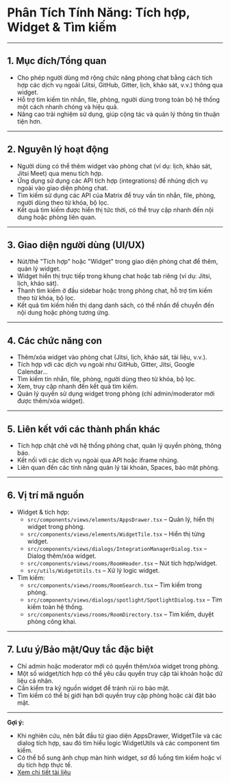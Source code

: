 # Phân Tích Tính Năng: Tích hợp, Widget & Tìm kiếm

---

## 1. Mục đích/Tổng quan
- Cho phép người dùng mở rộng chức năng phòng chat bằng cách tích hợp các dịch vụ ngoài (Jitsi, GitHub, Gitter, lịch, khảo sát, v.v.) thông qua widget.
- Hỗ trợ tìm kiếm tin nhắn, file, phòng, người dùng trong toàn bộ hệ thống một cách nhanh chóng và hiệu quả.
- Nâng cao trải nghiệm sử dụng, giúp cộng tác và quản lý thông tin thuận tiện hơn.

---

## 2. Nguyên lý hoạt động
- Người dùng có thể thêm widget vào phòng chat (ví dụ: lịch, khảo sát, Jitsi Meet) qua menu tích hợp.
- Ứng dụng sử dụng các API tích hợp (integrations) để nhúng dịch vụ ngoài vào giao diện phòng chat.
- Tìm kiếm sử dụng các API của Matrix để truy vấn tin nhắn, file, phòng, người dùng theo từ khóa, bộ lọc.
- Kết quả tìm kiếm được hiển thị tức thời, có thể truy cập nhanh đến nội dung hoặc phòng liên quan.

---

## 3. Giao diện người dùng (UI/UX)
- Nút/thẻ "Tích hợp" hoặc "Widget" trong giao diện phòng chat để thêm, quản lý widget.
- Widget hiển thị trực tiếp trong khung chat hoặc tab riêng (ví dụ: Jitsi, lịch, khảo sát).
- Thanh tìm kiếm ở đầu sidebar hoặc trong phòng chat, hỗ trợ tìm kiếm theo từ khóa, bộ lọc.
- Kết quả tìm kiếm hiển thị dạng danh sách, có thể nhấn để chuyển đến nội dung hoặc phòng tương ứng.

---

## 4. Các chức năng con
- Thêm/xóa widget vào phòng chat (Jitsi, lịch, khảo sát, tài liệu, v.v.).
- Tích hợp với các dịch vụ ngoài như GitHub, Gitter, Jitsi, Google Calendar...
- Tìm kiếm tin nhắn, file, phòng, người dùng theo từ khóa, bộ lọc.
- Xem, truy cập nhanh đến kết quả tìm kiếm.
- Quản lý quyền sử dụng widget trong phòng (chỉ admin/moderator mới được thêm/xóa widget).

---

## 5. Liên kết với các thành phần khác
- Tích hợp chặt chẽ với hệ thống phòng chat, quản lý quyền phòng, thông báo.
- Kết nối với các dịch vụ ngoài qua API hoặc iframe nhúng.
- Liên quan đến các tính năng quản lý tài khoản, Spaces, bảo mật phòng.

---

## 6. Vị trí mã nguồn
- Widget & tích hợp:
    - `src/components/views/elements/AppsDrawer.tsx` – Quản lý, hiển thị widget trong phòng.
    - `src/components/views/elements/WidgetTile.tsx` – Hiển thị từng widget.
    - `src/components/views/dialogs/IntegrationManagerDialog.tsx` – Dialog thêm/xóa widget.
    - `src/components/views/rooms/RoomHeader.tsx` – Nút tích hợp/widget.
    - `src/utils/WidgetUtils.ts` – Xử lý logic widget.
- Tìm kiếm:
    - `src/components/views/rooms/RoomSearch.tsx` – Tìm kiếm trong phòng.
    - `src/components/views/dialogs/spotlight/SpotlightDialog.tsx` – Tìm kiếm toàn hệ thống.
    - `src/components/views/rooms/RoomDirectory.tsx` – Tìm kiếm, duyệt phòng công khai.

---

## 7. Lưu ý/Bảo mật/Quy tắc đặc biệt
- Chỉ admin hoặc moderator mới có quyền thêm/xóa widget trong phòng.
- Một số widget/tích hợp có thể yêu cầu quyền truy cập tài khoản hoặc dữ liệu cá nhân.
- Cần kiểm tra kỹ nguồn widget để tránh rủi ro bảo mật.
- Tìm kiếm có thể bị giới hạn bởi quyền truy cập phòng hoặc cài đặt bảo mật.

---

**Gợi ý:**
- Khi nghiên cứu, nên bắt đầu từ giao diện AppsDrawer, WidgetTile và các dialog tích hợp, sau đó tìm hiểu logic WidgetUtils và các component tìm kiếm.
- Có thể bổ sung ảnh chụp màn hình widget, sơ đồ luồng tìm kiếm hoặc ví dụ tích hợp thực tế.
- [Xem chi tiết tài liệu](https://drive.google.com/drive/folders/1xodlx8dTJq2qSz5V4V6jhOi9qzVmQmNz?usp=sharing)